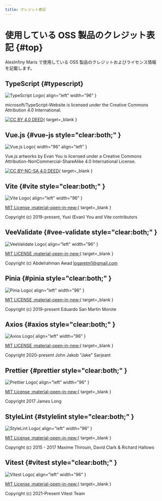 ```yaml
---
title: クレジット表記
---
```


<!-- textlint-disable @textlint-rule/require-header-id -->

# 使用している OSS 製品のクレジット表記 {#top}

AlesInfiny Maris で使用している OSS 製品のクレジットおよびライセンス情報を記載します。

## TypeScript {#typescript}

![TypeScript Logo](../images/about-maris/ts-logo-128.svg){ align="left" width="96" }

microsoft/TypeScript-Website is licensed under the Creative Commons Attribution 4.0 International.

[![CC BY 4.0 DEED](../images/about-maris/cc-by.svg)](https://creativecommons.org/licenses/by/4.0/){ target=_blank }

## Vue.js {#vue-js style="clear:both;" }

![Vue.js Logo](../images/about-maris/vuejs-logo.svg){ width="96" align="left" }

<!-- textlint-disable ja-technical-writing/sentence-length -->

Vue.js artworks by Evan You is licensed under a Creative Commons Attribution-NonCommercial-ShareAlike 4.0 International License.

<!-- textlint-enable ja-technical-writing/sentence-length -->

[![CC BY-NC-SA 4.0 DEED](../images/about-maris/by-nc-sa.eu.svg)](https://creativecommons.org/licenses/by-nc-sa/4.0/){ target=_blank }

## Vite {#vite style="clear:both;" }

![Vite Logo](../images/about-maris/vite-logo.svg){ align="left" width="96" }

[MIT License :material-open-in-new:](https://github.com/vitejs/vite/blob/main/LICENSE){ target=_blank }

Copyright (c) 2019-present, Yuxi (Evan) You and Vite contributors

## VeeValidate {#vee-validate style="clear:both;" }

![VeeValidate Logo](../images/about-maris/veevalidate-logo.png){ align="left" width="96" }

[MIT LICENSE :material-open-in-new:](https://github.com/logaretm/vee-validate/blob/main/LICENSE){ target=_blank }

Copyright (c) Abdelrahman Awad [logaretm1@gmail.com](mailto:logaretm1@gmail.com)

## Pinia {#pinia style="clear:both;" }

![Pinia Logo](../images/about-maris/pinia-logo.svg){ align="left" width="96" }

[MIT LICENSE :material-open-in-new:](https://github.com/vuejs/pinia/blob/v2/LICENSE){ target=_blank }

Copyright (c) 2019-present Eduardo San Martin Morote

## Axios {#axios style="clear:both;" }

![Axios Logo](../images/about-maris/axios-logo.png){ align="left" width="96" }

[MIT LICENSE :material-open-in-new:](https://github.com/axios/axios-docs/blob/master/LICENSE){ target=_blank }

Copyright 2020-present John Jakob "Jake" Sarjeant

## Prettier {#prettier style="clear:both;" }

![Prettier Logo](../images/about-maris/prettier-logo.png){ align="left" width="96" }

[MIT License :material-open-in-new:](https://github.com/prettier/prettier-logo/blob/master/LICENSE){ target=_blank }

Copyright 2017 James Long

## StyleLint {#stylelint style="clear:both;" }

![StyleLint Logo](../images/about-maris/stylelint-logo.png){ align="left" width="96" }

[MIT License :material-open-in-new:](https://github.com/stylelint/stylelint.io/blob/main/LICENSE){ target=_blank }

Copyright (c) 2015 - 2017 Maxime Thirouin, David Clark & Richard Hallows

## Vitest {#vitest style="clear:both;" }

![Vitest Logo](../images/about-maris/vitest-logo.svg){ align="left" width="96" }

[MIT License :material-open-in-new:](https://github.com/vitest-dev/vitest/blob/main/LICENSE){ target=_blank }

Copyright (c) 2021-Present Vitest Team

<!-- textlint-enable @textlint-rule/require-header-id -->
